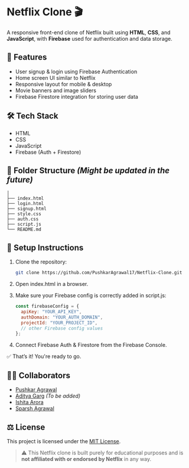 # Netflix Clone 🎬

A responsive front-end clone of Netflix built using **HTML**, **CSS**, and **JavaScript**, with **Firebase** used for authentication and data storage.

## 🚀 Features

- User signup & login using Firebase Authentication
- Home screen UI similar to Netflix
- Responsive layout for mobile & desktop
- Movie banners and image sliders
- Firebase Firestore integration for storing user data

## 🛠️ Tech Stack

- HTML
- CSS
- JavaScript
- Firebase (Auth + Firestore)

## 📁 Folder Structure  _(Might be updated in the future)_

   ```/Netflix-Clone
   │
   ├── index.html
   ├── login.html
   ├── signup.html
   ├── style.css
   ├── auth.css
   ├── script.js
   └── README.md
```


## 🧰 Setup Instructions

1. Clone the repository:
   ```bash
   git clone https://github.com/PushkarAgrawal17/Netflix-Clone.git
   ```

2. Open index.html in a browser.

3. Make sure your Firebase config is correctly added in script.js:
    ```js
    const firebaseConfig = {
      apiKey: "YOUR_API_KEY",
      authDomain: "YOUR_AUTH_DOMAIN",
      projectId: "YOUR_PROJECT_ID",
      // other Firebase config values
    };
    ```

4. Connect Firebase Auth & Firestore from the Firebase Console.

✅ That’s it! You're ready to go.


## 🧑‍💻 Collaborators

- [Pushkar Agrawal](https://github.com/PushkarAgrawal17)
- [Aditya Garg](https://github.com/.....)   _(To be added)_
- [Ishita Arora](https://github.com/er-ishita)
- [Sparsh Agrawal](https://github.com/SparshAgrawal64)


## ⚖️ License

This project is licensed under the [MIT License](./LICENSE).

> ⚠️ This Netflix clone is built purely for educational purposes and is **not affiliated with or endorsed by Netflix** in any way.
